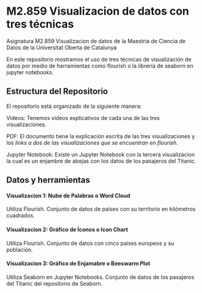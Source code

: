 # M2.859 Visualizacion de datos con tres técnicas

Asignatura M2.859 Visualizacion de datos de la Maestria de Ciencia de Datos de la Universitat Oberta de Catalunya

En este repositorio mostramos el uso de tres técnicas de visualización de datos por medio de herramientas como flourish o la librería de seaborn en jupyter notebooks.

## Estructura del Repositorio
El repositorio está organizado de la siguiente manera:

Videos: Tenemos videos explicativos de cada una de las tres visualizaciones.

PDF: El documento tiene la explicación escrita de las tres visualizaciones y los *links a dos de las visualizaciones que se encuentran en flourish.*

Jupyter Notebook: Existe un Jupyter Notebook con la tercera visualizacion la cual es un enjambre de abejas con los datos de los pasajeros del Titanic.

## Datos y herramientas

#### Visualizacion 1: Nube de Palabras o Word Cloud
Utiliza Flourish.
Conjunto de datos de países con su territorio en kilómetros cuadrados.

#### Visualizacion 2: Gráfico de Íconos o Icon Chart
Utiliza Flourish.
Conjunto de datos con cinco países europeos y su población.

#### Visualizacion 3: Gráfico de Enjamabre o Beeswarm Plot
Utiliza Seaborn en Jupyter Notebooks.
Conjunto de datos de los pasajeros del Titanic del repositorio de Seaborn.
